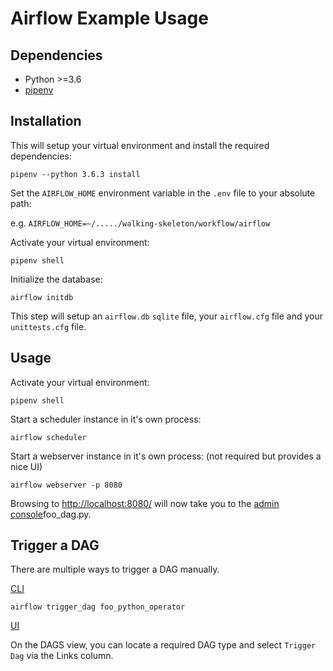 # Airflow Example Usage

Dependencies
------------

* Python >=3.6
* [pipenv](https://docs.pipenv.org/)

Installation
------------
This will setup your virtual environment and install the required dependencies:

`pipenv --python 3.6.3 install`

Set the `AIRFLOW_HOME` environment variable in the `.env` file to your absolute path:

e.g. `AIRFLOW_HOME=~/...../walking-skeleton/workflow/airflow`

Activate your virtual environment:

`pipenv shell`

Initialize the database:

`airflow initdb`

This step will setup an `airflow.db` `sqlite` file, your `airflow.cfg` file and your `unittests.cfg` file.
 
Usage
-----

Activate your virtual environment:

`pipenv shell`

Start a scheduler instance in it's own process:

`airflow scheduler`

Start a webserver instance in it's own process: (not required but provides a nice UI)

`airflow webserver -p 8080`

Browsing to [http://localhost:8080/](http://localhost:8080/) will now take you to the [admin console](https://airflow.apache.org/ui.html)foo_dag.py.


Trigger a DAG
-----------

There are multiple ways to trigger a DAG manually.

[CLI](https://airflow.apache.org/cli.html#trigger_dag)

`airflow trigger_dag foo_python_operator`

[UI](https://airflow.apache.org/ui.html#)

On the DAGS view, you can locate a required DAG type and select `Trigger Dag` via the Links column.
